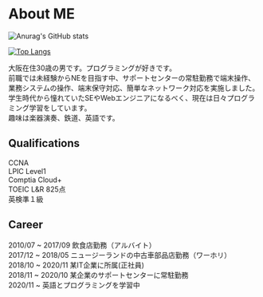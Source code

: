 # About ME
![Anurag's GitHub stats](https://github-readme-stats.vercel.app/api?username=kuccho524&show_icons=true&theme=dark)

[![Top Langs](https://github-readme-stats.vercel.app/api/top-langs/?username=kuccho524&layout=compact&theme=dark)](https://github.com/anuraghazra/github-readme-stats)

大阪在住30歳の男です。プログラミングが好きです。<br>
前職では未経験からNEを目指す中、サポートセンターの常駐勤務で端末操作、業務システムの操作、端末保守対応、簡単なネットワーク対応を実施しました。<br>
学生時代から憧れていたSEやWebエンジニアになるべく、現在は日々プログラミング学習をしています。<br>
趣味は楽器演奏、鉄道、英語です。

## Qualifications
CCNA<br>
LPIC Level1<br>
Comptia Cloud+<br>
TOEIC L&R 825点<br>
英検準１級

## Career
2010/07 ~ 2017/09 飲食店勤務（アルバイト）<br>
2017/12 ~ 2018/05 ニュージーランドの中古車部品店勤務（ワーホリ）<br>
2018/10 ~ 2020/11 某IT企業に所属(正社員)<br>
2018/11 ~ 2020/10 某企業のサポートセンターに常駐勤務<br>
2020/11 ~ 英語とプログラミングを学習中
